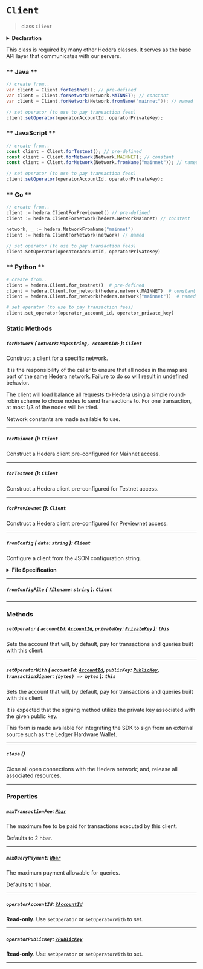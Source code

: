 # `Client`

> class `Client`

<details>
<summary><b>Declaration</b></summary>

```typescript
class Client {
    static forNetwork(network: Map<string, AccountId>): Client;

    static forMainnet(): Client;
    static forTestnet(): Client;
    static forPreviewnet(): Client;

    static fromConfig(data: string): Client;
    static fromConfigFile(filename: string): Client;

    setNetwork(network: Map<string, AccountId>): this;
    setMirrorNetwork(mirrorNetwork: string[]): this;

    /* property */ readonly operatorAccountId: ?AccountId;
    /* property */ readonly operatorPublicKey: ?PublicKey;

    setOperator(accountId: AccountId, privateKey: PrivateKey): this;
    setOperatorWith(
        accountId: AccountId,
        publicKey: PublicKey,
        transactionSigner: (message: bytes) => bytes
    ): this;

    close();

    /* property */ maxTransactionFee: Hbar;
    /* property */ maxQueryPayment: Hbar;
}
```

</details>

This class is required by many other Hedera classes.
It serves as the base API layer that communicates with our servers.

<!-- tabs:start -->

### ** Java **

```java
// create from..
var client = Client.forTestnet(); // pre-defined
var client = Client.forNetwork(Network.MAINNET); // constant
var client = Client.forNetwork(Network.fromName("mainnet")); // named

// set operator (to use to pay transaction fees)
client.setOperator(operatorAccountId, operatorPrivateKey);
```

### ** JavaScript **

```javascript
// create from..
const client = Client.forTestnet(); // pre-defined
const client = Client.forNetwork(Network.MAINNET); // constant
const client = Client.forNetwork(Network.fromName("mainnet")); // named

// set operator (to use to pay transaction fees)
client.setOperator(operatorAccountId, operatorPrivateKey);
```

### ** Go **

```go
// create from..
client := hedera.ClientForPreviewnet() // pre-defined
client := hedera.ClientForNetwork(hedera.NetworkMainnet) // constant

network, _ := hedera.NetworkFromName("mainnet")
client := hedera.ClientForNetwork(network) // named

// set operator (to use to pay transaction fees)
client.SetOperator(operatorAccountId, operatorPrivateKey)
```

### ** Python **

```python
# create from..
client = hedera.Client.for_testnet()  # pre-defined
client = hedera.Client.for_network(hedera.network.MAINNET)  # constant
client = hedera.Client.for_network(hedera.network["mainnet"])  # named

# set operator (to use to pay transaction fees)
client.set_operator(operator_account_id, operator_private_key)
```

<!-- tabs:end -->

### Static Methods

##### `forNetwork` ( `network`: `Map<string, AccountId>` ): `Client`

Construct a client for a specific network.

It is the responsibility of the caller to ensure that all nodes
in the map are part of the same Hedera network. Failure to do
so will result in undefined behavior.

The client will load balance all requests to Hedera using
a simple round-robin scheme to chose nodes to send transactions
to. For one transaction, at most 1/3 of the nodes will be tried.

Network constants are made available to use.

---

##### `forMainnet` (): `Client`

Construct a Hedera client pre-configured for Mainnet access.

---

##### `forTestnet` (): `Client`

Construct a Hedera client pre-configured for Testnet access.

---

##### `forPreviewnet` (): `Client`

Construct a Hedera client pre-configured for Previewnet access.

---

##### `fromConfig` ( `data`: `string` ): `Client`

Configure a client from the JSON configuration string.

<details>
<summary><b>File Specification</b></summary>

`network` can be `mainnet`, `testnet`, `previewnet`, or a dictionary of Account
ID to IP:PORT

```json
{
  "network": "mainnet",
}
```

or

```json
{
  "network": { "0.0.1": "0.testnet.hedera.com:50211" }
}
```

`operator` is an _optional_ object

```json
{
  "operator": {
    "accountId": "0.0.21",
    "privateKey": "302....",
  }
}
```

`mirrorNetwork` can be a network name (mainnet, previewnet, etc) or a list
of addresses. `mirrorNetwork` defaults to the name of `network` _if_ that is
a network name.

```json
{
  "mirrorNetwork": "mainnet",
}
```

or

```json
{
  "mirrorNetwork": [ "kabuto.sh:50211", "hedera.com:50211" ]
}
```

</details>

---

##### `fromConfigFile` ( `filename`: `string` ): `Client`

---

### Methods

##### `setOperator` ( `accountId`: [`AccountId`](reference/AccountId.md), `privateKey`: [`PrivateKey`](reference/cryptography/PrivateKey.md) ): `this`

Sets the account that will, by default, pay for transactions and queries built
with this client.

---

##### `setOperatorWith` ( `accountId`: [`AccountId`](reference/AccountId.md), `publicKey`: [`PublicKey`](reference/cryptography/PublicKey.md), `transactionSigner`: `(bytes) => bytes` ): `this`

Sets the account that will, by default, pay for transactions and queries built
with this client.

It is expected that the signing method utilize the private key associated
with the given public key.

This form is made available for integrating the SDK to sign
from an external source such as the Ledger Hardware Wallet.

---

##### `close` ()

Close all open connections with the Hedera network; and, release all
associated resources.

---

### Properties

##### `maxTransactionFee`: [`Hbar`](reference/Hbar.md)

The maximum fee to be paid for transactions executed by this client.

Defaults to 2 hbar.

---

##### `maxQueryPayment`: [`Hbar`](reference/Hbar.md)

The maximum payment allowable for queries.

Defaults to 1 hbar.

---

##### `operatorAccountId`: [`?AccountId`](reference/AccountId.md)

**Read-only**. Use `setOperator` or `setOperatorWith` to set.

---

##### `operatorPublicKey`: [`?PublicKey`](reference/cryptography/PublicKey.md)

**Read-only**. Use `setOperator` or `setOperatorWith` to set.

---
